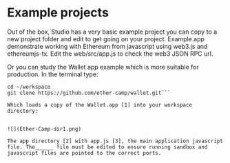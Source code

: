 # Example projects


Out of the box, Studio has a very basic example project you can copy to a new project folder and edit to get going on your project. Example app demonstrate working with Ethereum from javascript using web3.js and ethereumjs-tx. Edit the web/src/app.js to check the web3 JSON RPC url.

Or you can study the Wallet app example which is more suitable for production.  In the terminal type: 

```
cd ~/workspace 
git clone https://github.com/ether-camp/wallet.git``` 
  
Which loads a copy of the Wallet.app [1] into your workspace directory:


![](Ether-Camp-dir1.png)

The app directory [2] with app.js [3], the main application javascript file. The______ file must be edited to ensure running sandbox and javascript files are pointed to the correct ports.




